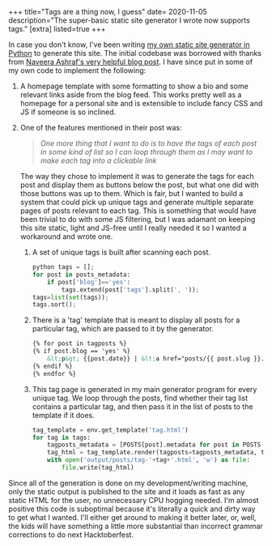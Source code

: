 +++
title="Tags are a thing now, I guess"
date= 2020-11-05
description="The super-basic static site generator I wrote now supports tags."
[extra]
listed=true
+++

In case you don't know, I've been writing [my own static site generator in Python](https://github.com/RonitRay/ecstatic) to generate this site. The initial codebase was borrowed with thanks from [Naveera Ashraf's very helpful blog post](https://blog.naveeraashraf.com/posts/make-static-site-generator-with-python/). I have since put in some of my own code to implement the following:

1. A homepage template with some formatting to show a bio and some relevant links aside from the blog feed. This works pretty well as a homepage for a personal site and is extensible to include fancy CSS and JS if someone is so inclined.
1. One of the features mentioned in their post was:
   >_One more thing that I want to do is to have the tags of each post in some kind of list so I can loop through them as I may want to make each tag into a clickable link_

   The way they chose to implement it was to generate the tags for each post and display them as buttons below the post, but what one did with those buttons was up to them. Which is fair, but I wanted to build a system that could pick up unique tags and generate multiple separate pages of posts relevant to each tag. This is something that would have been trivial to do with some JS filtering, but I was adamant on keeping this site static, light and JS-free until I really needed it so I wanted a workaround and wrote one.
   1. A set of unique tags is built after scanning each post.
        ```python
        python tags = []; 
        for post in posts_metadata: 
            if post['blog']=='yes': 
                tags.extend(post['tags'].split(', ')); 
        tags=list(set(tags)); 
        tags.sort();
        ```

   1. There is a 'tag' template that is meant to display all posts for a particular tag, which are passed to it by the generator.
        ```html
        {% for post in tagposts %}
        {% if post.blog == 'yes' %}
            &lt;p&gt; {{post.date}} | &lt;a href="posts/{{ post.slug }}.html"&gt;{{post.title}}&lt;/a&gt;&lt;/p&gt;
        {% endif %}
        {% endfor %}
        ```

   1. This tag page is generated in my main generator program for every unique tag. We loop through the posts, find whether their tag list contains a particular tag, and then pass it in the list of posts to the template if it does.
        ```python
        tag_template = env.get_template('tag.html')
        for tag in tags:
            tagposts_metadata = [POSTS[post].metadata for post in POSTS if tag in POSTS[post].metadata['tags'].split(', ')]
            tag_html = tag_template.render(tagposts=tagposts_metadata, tag=tag)
            with open('output/posts/tag-'+tag+'.html', 'w') as file:
                file.write(tag_html)
        ```

Since all of the generation is done on my development/writing machine, only the static output is published to the site and it loads as fast as any static HTML for the user, no unnecessary CPU hogging needed. I'm almost positive this code is suboptimal because it's literally a quick and dirty way to get what I wanted. I'll either get around to making it better later, or, well, the kids will have something a little more substantial than incorrect grammar corrections to do next Hacktoberfest.
